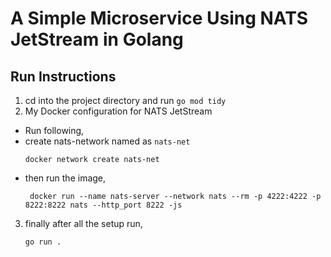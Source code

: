 # A Simple Microservice Using NATS JetStream in Golang

## Run Instructions
1. cd into the project directory and run `go mod tidy`
2. My Docker configuration for NATS JetStream
- Run following,
- create nats-network named as `nats-net`
  ```
  docker network create nats-net
  ```
- then run the image,
  ```
   docker run --name nats-server --network nats --rm -p 4222:4222 -p 8222:8222 nats --http_port 8222 -js
  ```
3. finally after all the setup run,
   ```
   go run .
   ```
